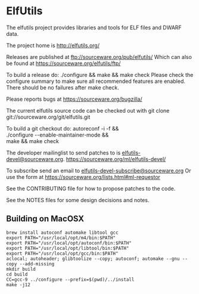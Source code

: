# ElfUtils

The elfutils project provides libraries and tools for ELF files and DWARF data.

The project home is http://elfutils.org/

Releases are published at ftp://sourceware.org/pub/elfutils/
Which can also be found at https://sourceware.org/elfutils/ftp/

To build a release do: ./configure && make && make check
Please check the configure summary to make sure all recommended
features are enabled. There should be no failures after make check.

Please reports bugs at https://sourceware.org/bugzilla/

The current elfutils source code can be checked out with
git clone git://sourceware.org/git/elfutils.git

To build a git checkout do:
  autoreconf -i -f && \
  ./configure --enable-maintainer-mode && \
  make && make check

The developer mailinglist to send patches to is
elfutils-devel@sourceware.org.
https://sourceware.org/ml/elfutils-devel/

To subscribe send an email to elfutils-devel-subscribe@sourceware.org
Or use the form at https://sourceware.org/lists.html#ml-requestor

See the CONTRIBUTING file for how to propose patches to the code.

See the NOTES files for some design decisions and notes.

## Building on MacOSX

```
brew install autoconf automake libtool gcc
export PATH="/usr/local/opt/m4/bin:$PATH"
export PATH="/usr/local/opt/autoconf/bin:$PATH"
export PATH="/usr/local/opt/libtool/bin:$PATH"
export PATH="/usr/local/opt/gcc/bin:$PATH"
aclocal; autoheader; glibtoolize --copy; autoconf; automake --gnu --copy --add-missing
mkdir build
cd build
CC=gcc-9 ../configure --prefix=$(pwd)/../install
make -j12
```

